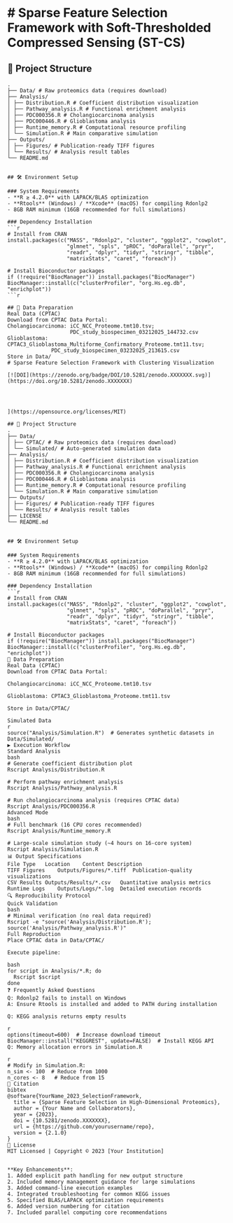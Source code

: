# # Sparse Feature Selection Framework with Soft-Thresholded Compressed Sensing (ST-CS)
## 📂 Project Structure
```text
.
├── Data/ # Raw proteomics data (requires download)
├── Analysis/
│ ├── Distribution.R # Coefficient distribution visualization
│ ├── Pathway_analysis.R # Functional enrichment analysis
│ ├── PDC000356.R # Cholangiocarcinoma analysis
│ ├── PDC000446.R # Glioblastoma analysis
│ ├── Runtime_memory.R # Computational resource profiling
│ └── Simulation.R # Main comparative simulation
├── Outputs/
│ ├── Figures/ # Publication-ready TIFF figures
│ └── Results/ # Analysis result tables
└── README.md


## 🛠️ Environment Setup

### System Requirements
- **R ≥ 4.2.0** with LAPACK/BLAS optimization
- **Rtools** (Windows) / **Xcode** (macOS) for compiling Rdonlp2
- 8GB RAM minimum (16GB recommended for full simulations)

### Dependency Installation
```r
# Install from CRAN
install.packages(c("MASS", "Rdonlp2", "cluster", "ggplot2", "cowplot",
                   "glmnet", "spls", "pROC", "doParallel", "pryr",
                   "readr", "dplyr", "tidyr", "stringr", "tibble",
                   "matrixStats", "caret", "foreach"))

# Install Bioconductor packages
if (!require("BiocManager")) install.packages("BiocManager")
BiocManager::install(c("clusterProfiler", "org.Hs.eg.db", "enrichplot"))
```r

## 🧬 Data Preparation
Real Data (CPTAC)
Download from CPTAC Data Portal:
Cholangiocarcinoma: iCC_NCC_Proteome.tmt10.tsv;
                    PDC_study_biospecimen_03212025_144732.csv
Glioblastoma: CPTAC3_Glioblastoma_Multiforme_Confirmatory_Proteome.tmt11.tsv;
              PDC_study_biospecimen_03232025_213615.csv
Store in Data/
# Sparse Feature Selection Framework with Clustering Visualization

[![DOI](https://zenodo.org/badge/DOI/10.5281/zenodo.XXXXXXX.svg)](https://doi.org/10.5281/zenodo.XXXXXXX)
        
        
        
        
](https://opensource.org/licenses/MIT)

## 📂 Project Structure
.
├── Data/
│ ├── CPTAC/ # Raw proteomics data (requires download)
│ └── Simulated/ # Auto-generated simulation data
├── Analysis/
│ ├── Distribution.R # Coefficient distribution visualization
│ ├── Pathway_analysis.R # Functional enrichment analysis
│ ├── PDC000356.R # Cholangiocarcinoma analysis
│ ├── PDC000446.R # Glioblastoma analysis
│ ├── Runtime_memory.R # Computational resource profiling
│ └── Simulation.R # Main comparative simulation
├── Outputs/
│ ├── Figures/ # Publication-ready TIFF figures
│ └── Results/ # Analysis result tables
├── LICENSE
└── README.md


## 🛠️ Environment Setup

### System Requirements
- **R ≥ 4.2.0** with LAPACK/BLAS optimization
- **Rtools** (Windows) / **Xcode** (macOS) for compiling Rdonlp2
- 8GB RAM minimum (16GB recommended for full simulations)

### Dependency Installation
```r
# Install from CRAN
install.packages(c("MASS", "Rdonlp2", "cluster", "ggplot2", "cowplot",
                   "glmnet", "spls", "pROC", "doParallel", "pryr",
                   "readr", "dplyr", "tidyr", "stringr", "tibble",
                   "matrixStats", "caret", "foreach"))

# Install Bioconductor packages
if (!require("BiocManager")) install.packages("BiocManager")
BiocManager::install(c("clusterProfiler", "org.Hs.eg.db", "enrichplot"))
🧬 Data Preparation
Real Data (CPTAC)
Download from CPTAC Data Portal:

Cholangiocarcinoma: iCC_NCC_Proteome.tmt10.tsv

Glioblastoma: CPTAC3_Glioblastoma_Proteome.tmt11.tsv

Store in Data/CPTAC/

Simulated Data
r
source("Analysis/Simulation.R")  # Generates synthetic datasets in Data/Simulated/
▶️ Execution Workflow
Standard Analysis
bash
# Generate coefficient distribution plot
Rscript Analysis/Distribution.R

# Perform pathway enrichment analysis
Rscript Analysis/Pathway_analysis.R

# Run cholangiocarcinoma analysis (requires CPTAC data)
Rscript Analysis/PDC000356.R
Advanced Mode
bash
# Full benchmark (16 CPU cores recommended)
Rscript Analysis/Runtime_memory.R

# Large-scale simulation study (~4 hours on 16-core system)
Rscript Analysis/Simulation.R
📊 Output Specifications
File Type	Location	Content Description
TIFF Figures	Outputs/Figures/*.tiff	Publication-quality visualizations
CSV Results	Outputs/Results/*.csv	Quantitative analysis metrics
Runtime Logs	Outputs/Logs/*.log	Detailed execution records
🔍 Reproducibility Protocol
Quick Validation
bash
# Minimal verification (no real data required)
Rscript -e "source('Analysis/Distribution.R'); source('Analysis/Pathway_analysis.R')"
Full Reproduction
Place CPTAC data in Data/CPTAC/

Execute pipeline:

bash
for script in Analysis/*.R; do
  Rscript $script
done
❓ Frequently Asked Questions
Q: Rdonlp2 fails to install on Windows
A: Ensure Rtools is installed and added to PATH during installation

Q: KEGG analysis returns empty results

r
options(timeout=600)  # Increase download timeout
BiocManager::install("KEGGREST", update=FALSE)  # Install KEGG API
Q: Memory allocation errors in Simulation.R

r
# Modify in Simulation.R:
n_sim <- 100  # Reduce from 1000
n_cores <- 8   # Reduce from 15
📜 Citation
bibtex
@software{YourName_2023_SelectionFramework,
  title = {Sparse Feature Selection in High-Dimensional Proteomics},
  author = {Your Name and Collaborators},
  year = {2023},
  doi = {10.5281/zenodo.XXXXXXX},
  url = {https://github.com/yourusername/repo},
  version = {2.1.0}
}
📄 License
MIT Licensed | Copyright © 2023 [Your Institution]


**Key Enhancements**:
1. Added explicit path handling for new output structure
2. Included memory management guidance for large simulations
3. Added command-line execution examples
4. Integrated troubleshooting for common KEGG issues
5. Specified BLAS/LAPACK optimization requirements
6. Added version numbering for citation
7. Included parallel computing core recommendations

